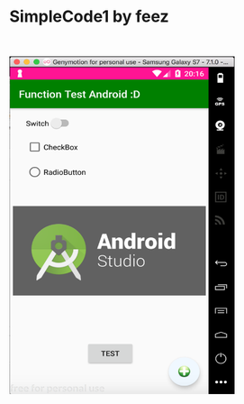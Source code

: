 # SimpleCode1 by feez
<br>
<br>
<img src=https://github.com/fythatthepce/Android_feez/blob/master/pictures/SimpleCode1.png width="400" height="600" >
<br>

